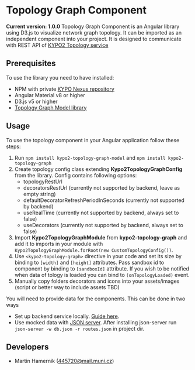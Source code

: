 # Topology Graph Component

**Current version: 1.0.0**
Topology Graph Component is an Angular library using D3.js to visualize network graph topology.
It can be imported as an independent component into your project.
It is designed to communicate with REST API of [KYPO2 Topology service](https://gitlab.ics.muni.cz/kypo2/services-and-portlets/kypo2-topology)

## Prerequisites

To use the library you need to have installed:

* NPM with private [KYPO Nexus repository](https://projects.ics.muni.cz/projects/kbase/knowledgebase/articles/153)
* Angular Material v8 or higher
* D3.js v5 or higher
* [Topology Graph Model library](https://gitlab.ics.muni.cz/kypo2/frontend-new/kypo2-angular-topology-model)

 
## Usage

To use the topology component in your Angular application follow these steps:


1. Run `npm install kypo2-topology-graph-model` and `npm install kypo2-topology-graph`
2. Create topology config class extending **Kypo2TopologyGraphConfig** from the library. Config contains following options:
    + topologyRestUrl
    + decoratorsRestUrl (currently not supported by backend, leave as empty string)
    + defaultDecoratorRefreshPeriodInSeconds (currently not supported by backend)
    + useRealTime (currently not supported by backend, always set to false)
    + useDecorators (currently not supported by backend, always set to false)
3. Import **Kypo2TopologyGraphModule** from **kypo2-topology-graph** and add it to imports in your module with `Kypo2TopologyGraphModule.forRoot(new CustomTopologyConfig())`.
4. Use `<kypo2-topology-graph>` directive in your code and set its size by binding to `[width]` and `[height]` attributes. Pass sandbox id to component by binding to `[sandboxId]` attribute. If you wish to be notified when data of tology is loaded you can bind to `(onTopologyLoaded)` event.
5. Manually copy folders decorators and icons into your assets/images (script or better way to include assets TBD)

You will need to provide data for the components. This can be done in two ways
* Set up backend service locally. [Guide here](https://gitlab.ics.muni.cz/kypo2/services-and-portlets/kypo2-topology).
* Use mocked data with [JSON server](https://github.com/typicode/json-server). After installing json-server run `json-server -w db.json -r routes.json` in project dir.

## Developers

* Martin Hamernik (445720@mail.muni.cz)
